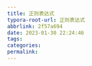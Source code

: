 ```yaml
---
title: 正则表达式
typora-root-url: 正则表达式
abbrlink: 2f57a694
date: 2023-01-30 22:24:46
tags:
categories:
permalink:
---
```




